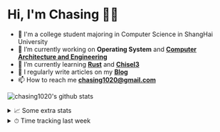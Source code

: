 # Hi, I'm Chasing 👋🏻

- 🏫 I'm a college student majoring in Computer Science in ShangHai University
- 🔭 I’m currently working on **Operating System** and [**Computer Architecture and Engineering**](https://inst.eecs.berkeley.edu/~cs152/sp23/)
- 🌱 I’m currently learning [**Rust**](https://www.rust-lang.org/) and [**Chisel3**](https://github.com/chipsalliance/chisel3)
- 📝 I regularly write articles on my [**Blog**](https://chasing1020.github.io)
- 📫 How to reach me [**chasing1020@gmail.com**](mailto:chasing1020@gmail.com)

![chasing1020's github stats](https://github-readme-stats.vercel.app/api?username=chasing1020&show_icons=true&theme=transparent&hide_title=true&count_private=true)

<details>
  <summary>
    📈 Some extra stats
  </summary>
  <br/>
  <img src="https://github-profile-trophy.vercel.app/?username=chasing1020&column=4&theme=flat&margin-w=18&margin-h=15"/>
</details>

<details>
  <summary>
    ⏱ Time tracking last week
  </summary>
  <br/>
  <img src="https://github-readme-stats.vercel.app/api/wakatime?username=chasing1020&theme=transparent"/>
</details>

